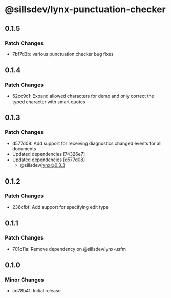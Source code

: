 # @sillsdev/lynx-punctuation-checker

## 0.1.5

### Patch Changes

- 7bf7d3b: various punctuation checker bug fixes

## 0.1.4

### Patch Changes

- 52cc9c1: Expand allowed characters for demo and only correct the typed character with smart quotes

## 0.1.3

### Patch Changes

- d577d08: Add support for receiving diagnostics changed events for all documents
- Updated dependencies [74326e7]
- Updated dependencies [d577d08]
  - @sillsdev/lynx@0.3.3

## 0.1.2

### Patch Changes

- 236cfbf: Add support for specifying edit type

## 0.1.1

### Patch Changes

- 701c11a: Remove dependency on @sillsdev/lynx-usfm

## 0.1.0

### Minor Changes

- cd78b41: Initial release
